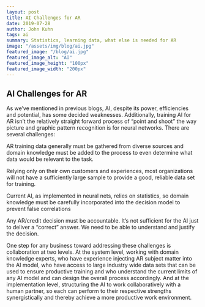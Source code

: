 ```yaml
---
layout: post
title: AI Challenges for AR 
date: 2019-07-28
author: John Kuhn
tags: ai
summary: Statistics, learning data, what else is needed for AR
image: "/assets/img/blog/ai.jpg"
featured_image: "/blog/ai.jpg"
featured_image_alt: "AI"
featured_image_height: "100px"
featured_image_width: "200px"
---
```

##  AI Challenges for AR 

As we’ve mentioned in previous blogs, AI, despite its power, efficiencies and potential, has some decided weaknesses.  Additionally, training AI for AR isn’t the relatively straight forward process of “point and shoot” the way picture and graphic pattern recognition is for neural networks.  There are several challenges: 

AR training data generally must be gathered from diverse sources and domain knowledge must be added to the process to even determine what data would be relevant to the task.  

Relying only on their own customers and experiences, most organizations will not have a sufficiently large sample to provide a good, reliable data set for training. 

Current AI, as implemented in neural nets, relies on statistics, so domain knowledge must be carefully incorporated into the decision model to prevent false correlations 

Any AR/credit decision must be accountable.  It’s not sufficient for the AI just to deliver a “correct” answer.  We need to be able to understand and justify the decision. 

One step for any business toward addressing these challenges is collaboration at two levels.   At the system level, working with domain knowledge experts, who have experience injecting AR subject matter into the AI model, who have access to large industry wide data sets that can be used to ensure productive training and who understand the current limits of any AI model and can design the overall process accordingly.  And at the implementation level, structuring the AI to work collaboratively with a human partner, so each can perform to their respective strengths synergistically and thereby achieve a more productive work environment.  
 

 

 

 

 

 
